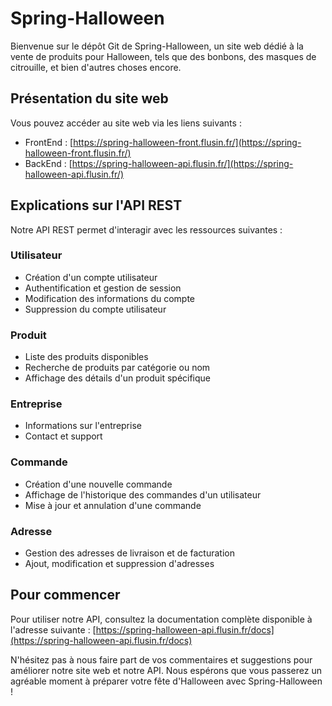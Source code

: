 # Spring-Halloween

Bienvenue sur le dépôt Git de Spring-Halloween, un site web dédié à la vente de produits pour Halloween, tels que des bonbons, des masques de citrouille, et bien d'autres choses encore.

## Présentation du site web

Vous pouvez accéder au site web via les liens suivants :

- FrontEnd : [https://spring-halloween-front.flusin.fr/](https://spring-halloween-front.flusin.fr/)
- BackEnd : [https://spring-halloween-api.flusin.fr/](https://spring-halloween-api.flusin.fr/)

## Explications sur l'API REST

Notre API REST permet d'interagir avec les ressources suivantes :

### Utilisateur

- Création d'un compte utilisateur
- Authentification et gestion de session
- Modification des informations du compte
- Suppression du compte utilisateur

### Produit

- Liste des produits disponibles
- Recherche de produits par catégorie ou nom
- Affichage des détails d'un produit spécifique

### Entreprise

- Informations sur l'entreprise
- Contact et support

### Commande

- Création d'une nouvelle commande
- Affichage de l'historique des commandes d'un utilisateur
- Mise à jour et annulation d'une commande

### Adresse

- Gestion des adresses de livraison et de facturation
- Ajout, modification et suppression d'adresses

## Pour commencer

Pour utiliser notre API, consultez la documentation complète disponible à l'adresse suivante : [https://spring-halloween-api.flusin.fr/docs](https://spring-halloween-api.flusin.fr/docs)

N'hésitez pas à nous faire part de vos commentaires et suggestions pour améliorer notre site web et notre API. Nous espérons que vous passerez un agréable moment à préparer votre fête d'Halloween avec Spring-Halloween !
